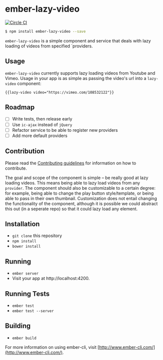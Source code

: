 # ember-lazy-video

[![Circle CI](https://circleci.com/gh/poteto/ember-lazy-video.svg?style=svg)](https://circleci.com/gh/poteto/ember-lazy-video)

```sh
$ npm install ember-lazy-video --save
```

`ember-lazy-video` is a simple component and service that deals with lazy loading of videos from specified `providers.

## Usage

`ember-lazy-video` currently supports lazy loading videos from Youtube and Vimeo.  Usage in your app is as simple as passing the video's url into a `lazy-video` component:

`{{lazy-video video="https://vimeo.com/108532122"}}`

## Roadmap
- [ ] Write tests, then release early
- [ ] Use `ic-ajax` instead of `jQuery`
- [ ] Refactor service to be able to register new providers
- [ ] Add more default providers

## Contribution
Please read the [Contributing guidelines](CONTRIBUTING.md) for information on how to contribute.

The goal and scope of the component is simple – be really good at lazy loading videos. This means being able to lazy load videos from any `provider`. The component should also be customizable to a certain degree: for example, being able to change the play button style/template, or being able to pass in their own thumbnail. Customization does not entail changing the functionality of the component, although it is possible we could abstract this out (in a seperate repo) so that it could lazy load any element.

## Installation

* `git clone` this repository
* `npm install`
* `bower install`

## Running

* `ember server`
* Visit your app at http://localhost:4200.

## Running Tests

* `ember test`
* `ember test --server`

## Building

* `ember build`

For more information on using ember-cli, visit [http://www.ember-cli.com/](http://www.ember-cli.com/).
